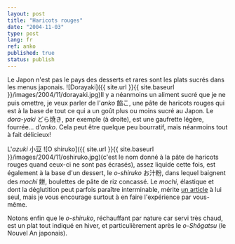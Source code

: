 ```yaml
---
layout: post
title: "Haricots rouges"
date: "2004-11-03"
type: post
lang: fr
ref: anko
published: true
status: publish
---
```




Le Japon n'est pas le pays des desserts et rares sont les plats sucrés dans les menus japonais. ![Dorayaki]({{ site.url }}{{ site.baseurl }}/images/2004/11/dorayaki.jpg)Il y a néanmoins un aliment sucré que je ne puis omettre, je veux parler de l'_anko_ 餡こ, une pâte de haricots rouges qui est à la base de tout ce qui a un goût plus ou moins sucré au Japon. Le _dora-yaki_ どら焼き, par exemple (à droite), est une gaufrette légère, fourrée... d'_anko_. Cela peut être quelque peu bourratif, mais néanmoins tout à fait délicieux!

L'_azuki_ 小豆 ![O shiruko]({{ site.url }}{{ site.baseurl }}/images/2004/11/oshiruko.jpg)(c'est le nom donné à la pâte de haricots rouges quand ceux-ci ne sont pas écrasés), assez liquide cette fois, est également à la base d'un dessert, le _o-shiruko_ お汁粉, dans lequel baignent des _mochi_ 餅, boulettes de pâte de riz concassé. Le _mochi_, élastique et dont la déglutition peut parfois paraître interminable, mérite [un article](http://www.japonophile.com/article_mochi_fr.html) à lui seul, mais je vous encourage surtout à en faire l'expérience par vous-même.

Notons enfin que le _o-shiruko_, réchauffant par nature car servi très chaud, est un plat tout indiqué en hiver, et particulièrement après le _o-Shôgatsu_ (le Nouvel An japonais).


